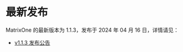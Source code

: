 # **最新发布**

MatrixOne 的最新版本为 1.1.3，发布于 2024 年 04 月 16 日，详情请见：  

* [v1.1.3 发布公告](../Release-Notes/v1.1.3.md)
